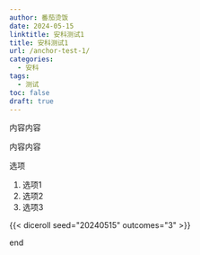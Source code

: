 ```yaml
---
author: 番茄烫饭
date: 2024-05-15
linktitle: 安科测试1
title: 安科测试1
url: /anchor-test-1/
categories:
  - 安科
tags:
  - 测试
toc: false
draft: true
---
```


内容内容

内容内容

选项
1. 选项1
2. 选项2
3. 选项3

{{< diceroll seed="20240515" outcomes="3" >}}

end
